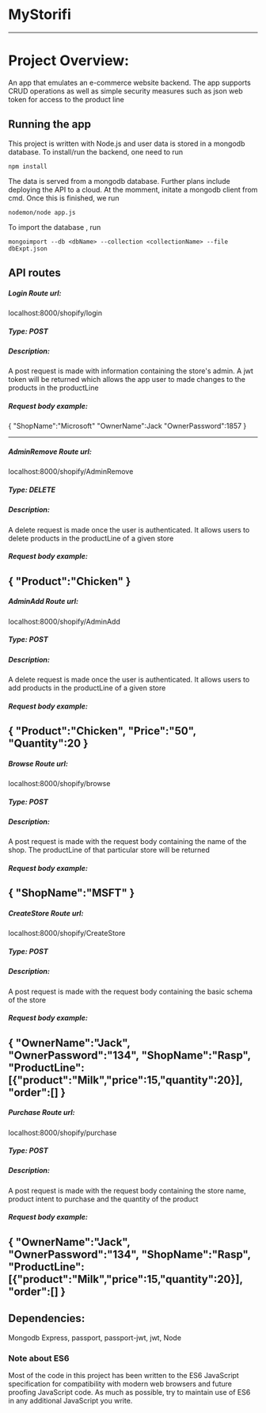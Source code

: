 # MyStorifi
---

# Project Overview:  
  An app  that emulates an e-commerce website backend. 
  The app supports CRUD operations as well as simple security measures
  such as json web token for access to the product line
 
 ## Running the app 
  This project is written with Node.js and user data is stored in 
  a mongodb database. 
  To install/run the backend,  one need to run  
  ```
npm install
```
  The data is served from a mongodb database. Further plans include deploying the API to a cloud.
  At the momment, initate a mongodb client from cmd. Once this is finished, we run 
  ```
  nodemon/node app.js
  ```
  To import the database , run
  ```
  mongoimport --db <dbName> --collection <collectionName> --file dbExpt.json
  ```
## API routes
##### Login Route url:
localhost:8000/shopify/login 

##### Type: POST
##### Description:
  A post request is made with information containing
  the store's admin. A jwt token will be returned 
  which allows the app user to made changes to the products
  in the productLine 

##### Request body example: 

{
 "ShopName":"Microsoft"
 "OwnerName":Jack
 "OwnerPassword":1857
}

___
##### AdminRemove Route url:
localhost:8000/shopify/AdminRemove

##### Type: DELETE
##### Description:
  A delete request is made once the user is authenticated. 
  It allows users to delete products in the productLine 
  of a given store

##### Request body example: 
{
 "Product":"Chicken"
}
----
##### AdminAdd Route url:
localhost:8000/shopify/AdminAdd

##### Type: POST
##### Description:
  A delete request is made once the user is authenticated. 
  It allows users to add products in the productLine 
  of a given store

##### Request body example: 
{
 "Product":"Chicken",
 "Price":"50",
 "Quantity":20
}
---
##### Browse Route url:
localhost:8000/shopify/browse

##### Type: POST
##### Description:
  A post request is made with the request body containing the 
  name of the shop. The productLine of that particular store will be returned
##### Request body example: 
{
 "ShopName":"MSFT"
}
--- 
##### CreateStore Route url:
localhost:8000/shopify/CreateStore
##### Type: POST
##### Description:
  A post request is made with the request body containing the 
  basic schema of the store
##### Request body example: 
{
 "OwnerName":"Jack",
 "OwnerPassword":"134",
  "ShopName":"Rasp",
   "ProductLine":[{"product":"Milk","price":15,"quantity":20}],
   "order":[]
}
---
##### Purchase Route url:
localhost:8000/shopify/purchase
##### Type: POST
##### Description:
  A post request is made with the request body containing the 
  store name, product intent to purchase and the quantity of the product
##### Request body example: 
{
 "OwnerName":"Jack",
 "OwnerPassword":"134",
  "ShopName":"Rasp",
   "ProductLine":[{"product":"Milk","price":15,"quantity":20}],
   "order":[]
}
---

## Dependencies:
Mongodb
Express,
passport,
passport-jwt,
jwt,
Node 

### Note about ES6
Most of the code in this project has been written to the ES6 JavaScript specification for compatibility with modern web browsers and future proofing JavaScript code. As much as possible, try to maintain use of ES6 in any additional JavaScript you write. 



